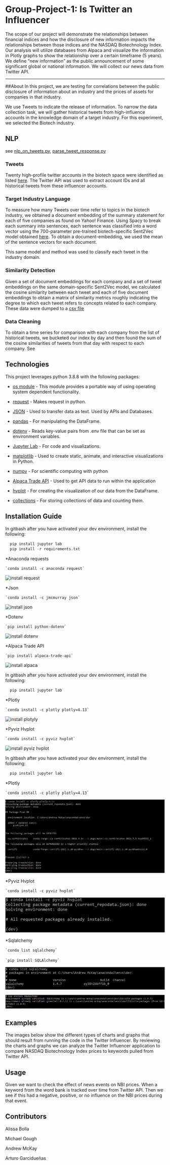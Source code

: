 # Group-Project-1: Is Twitter an Influencer

The scope of our project will demonstrate the relationships between financial indices and how the disclosure of new information impacts the relationships between those indices and the NASDAQ Biotechnology Index.  Our analysis will utilize databases from Alpaca and visualize the information in Plotly graphs to show the relationship over a certain timeframe (5 years). We define “new information” as the public announcement of some significant global or national information. We will collect our news data from Twitter API. 

---

##About
In this project, we are testing for correlations between the public disclosure of information
about an industry and the prices of assets for companies in that industry. 

We use Tweets to indicate the release of information. To narrow the data collection task, we 
will gather historical tweets from high-influence accounts in the knowledge domain of a
target industry. For this experiment, we selected the Biotech industry.
 
## NLP
see [nlp_on_tweets.py](./nlp_on_tweets.py), [parse_tweet_response.py](./parse_tweet_response.py)
### Tweets
Twenty high-profile twitter accounts in the biotech space were identified as listed [here](./biotech_influcencers.txt).
The Twitter API was used to extract account IDs and all historical tweets from these influencer 
accounts.

### Target Industry Language
To measure how many Tweets over time refer to topics in the biotech industry, we obtained a
document embedding of the summary statement for each of five companies as found on Yahoo!
Finance. Using Spacy to break each summary into sentences, each sentence was classified into
a word vector using the 700-parameter pre-trained biotech-specific Sent2Vec model obtained
[here](https://github.com/ncbi-nlp/BioSentVec). To obtain a document-embedding, we used
the mean of the sentence vectors for each document.
 
This same model and method was used to classify each tweet in the industry domain.
 
### Similarity Detection
Given a set of document embeddings for each company and a set of tweet embeddings on the
same domain-specific Sent2Vec model, we calculated the cosine similarity between each tweet
and each of five document embeddings to obtain a matrix of similarity metrics roughly
indicating the degree to which each tweet refers to concepts related to each company.
These data were dumped to a [csv file](./tweet_cosine_similarities.csv)

### Data Cleaning
To obtain a time series for comparison with each company from the list of historical
tweets, we bucketed our index by day and then found the sum of the cosine similarities
of tweets from that day with respect to each company. See 
    


          


## Technologies
This project leverages python 3.8.8 with the following packages:

* [os module](https://docs.python.org/3/library/os.html) - This module provides a portable way of using operating system dependent functionality.

* [request](https://anaconda.org/anaconda/requests) - Makes request in python.

* [JSON](https://docs.python.org/3/library/json.html) - Used to transfer data as text. Used by APIs and Databases.

* [pandas](https://pandas.pydata.org/docs) - For manipulating the DataFrame.

* [dotenv](https://pypi.org/project/python-dotenv/) - Reads key-value pairs from .env file that can be set as environment variables.

* [Jupyter Lab](https://jupyterlab.readthedocs.io.en/stable) - For code and visualizations.

* [matplotlib](https://matplotlib.org/) - Used to create static, animate, and interactive visualizations in Python.

* [numpy](https://numpy.org/install/) - For scientific computing with python

* [Alpaca Trade API](https://alpaca.markets/docs/) - Used to get API data to run within the application

* [hvplot](https://hvplot.holoviz.org/user_guide/Introduction.html) - For creating the visualization of our data from the DataFrame.

* [collections](https://docs.python.org/3/library/collections.html) - For storing collections of data and counting them.

## Installation Guide


In gitbash after you have activated your dev environment, install the following:

```python
  pip install jupyter lab
  pip install -r requirements.txt
```

*Anaconda requests

    `conda install -c anaconda request`
  
 
![install request](https://github.com/mckayav3/Module5_Challenge/blob/main/Images/install_requests.JPG)


*Json

    `conda install -c jmcmurray json`
    
    
![install json](https://github.com/mckayav3/Module5_Challenge/blob/main/Images/install_json.JPG)



*Dotenv

    `pip install python-dotenv`
    
    
![install dotenv](https://github.com/mckayav3/Module5_Challenge/blob/main/Images/install_dotenv.JPG)



*Alpaca Trade API

    `pip install alpaca-trade-api`
    
    
![install alpaca](https://github.com/mckayav3/Module5_Challenge/blob/main/Images/install_alpaca.JPG)


In gitbash after you have activated your dev environment, install the following:

```python
  pip install jupyter lab
```
   
*Plotly

    `conda install -c plotly plotly=4.13`
    
![install plotyly](https://github.com/mckayav3/Module6_Challenge/blob/main/Images/install_plotly.JPG)


*Pyviz Hvplot

    `conda install -c pyviz hvplot`
    
![install pyviz hvplot](https://github.com/mckayav3/Module6_Challenge/blob/main/Images/install_pyviz_hvplot.JPG)

In gitbash after you have activated your dev environment, install the following:

```python
  pip install jupyter lab
```
   
*Plotly

    `conda install -c plotly plotly=4.13`
    
![install plotyly](https://github.com/mckayav3/Module7_Challenge/blob/main/images/install_plotly.JPG)


*Pyviz Hvplot

    `conda install -c pyviz hvplot`
    
![install pyviz hvplot](https://github.com/mckayav3/Module7_Challenge/blob/main/images/install_pyviz_hvplot.JPG)

*Sqlalchemy

    `conda list sqlalchemy`
    
    `pip install SQLAlchemy`
    
![list sqlalchemy](https://github.com/mckayav3/Module7_Challenge/blob/main/images/list_sqlalchemy.JPG)

![install sqlalchemy](https://github.com/mckayav3/Module7_Challenge/blob/main/images/install_sqlalchemy.JPG)


## Examples

The images below show the different types of charts and graphs that should result from running the code in the Twitter Influencer. By reviewing the charts and graphs we can analyze the Twitter Influencer application to compare NASDAQ Biotechnology Index prices to keywords pulled from Twitter API.






## Usage

Given we want to check the effect of news events on NBI prices. When a keyword from the word bank is tracked over time from Twitter API. Then we see if this had a negative, positive, or no influence on the NBI prices during that event.

## Contributors

Alissa Bolla

Michael Gough

Andrew McKay

Arturo Garcidueñas
